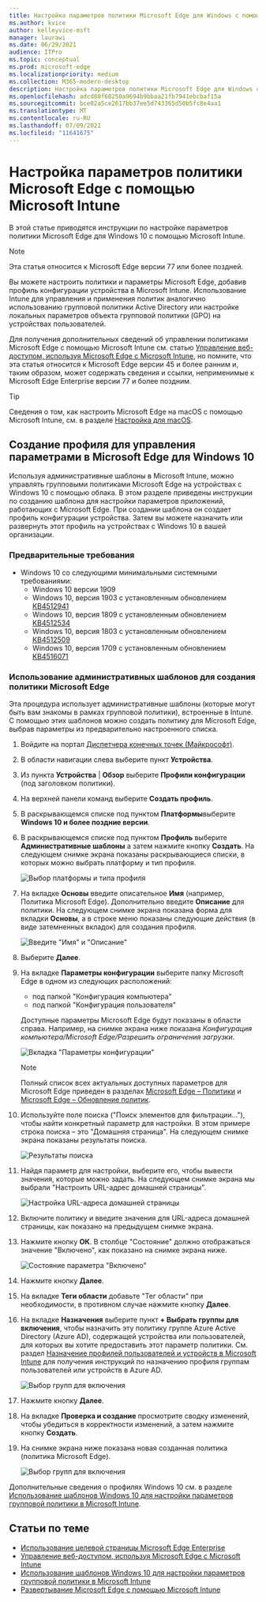 ```yaml
---
title: Настройка параметров политики Microsoft Edge для Windows с помощью Microsoft Intune
ms.author: kvice
author: kelleyvice-msft
manager: laurawi
ms.date: 06/29/2021
audience: ITPro
ms.topic: conceptual
ms.prod: microsoft-edge
ms.localizationpriority: medium
ms.collection: M365-modern-desktop
description: Настройка параметров политики Microsoft Edge для Windows с помощью Microsoft Intune.
ms.openlocfilehash: adcd80f68250a9694b9bbaa21fb7941ebcbaf15a
ms.sourcegitcommit: bce02a5ce2617bb37ee5d743365d50b5fc8e4aa1
ms.translationtype: MT
ms.contentlocale: ru-RU
ms.lasthandoff: 07/09/2021
ms.locfileid: "11641675"
---
```

# <a name="configure-microsoft-edge-policy-settings-with-microsoft-intune"></a>Настройка параметров политики Microsoft Edge с помощью Microsoft Intune

В этой статье приводятся инструкции по настройке параметров политики Microsoft Edge для Windows 10 с помощью Microsoft Intune.

> [!NOTE]
> Эта статья относится к Microsoft Edge версии 77 или более поздней.

Вы можете настроить политики и параметры Microsoft Edge, добавив профиль конфигурации устройства в Microsoft Intune. Использование Intune для управления и применения политик аналогично использованию групповой политики Active Directory или настройке локальных параметров объекта групповой политики (GPO) на устройствах пользователей.

Для получения дополнительных сведений об управлении политиками Microsoft Edge с помощью Microsoft Intune см. статью [Управление веб-доступом, используя Microsoft Edge с Microsoft Intune](/intune/manage-microsoft-edge), но помните, что эта статья относится к Microsoft Edge версии 45 и более ранним и, таким образом, может содержать сведения и ссылки, неприменимые к Microsoft Edge Enterprise версии 77 и более поздним.

> [!TIP]
> Сведения о том, как настроить Microsoft Edge на macOS с помощью Microsoft Intune, см. в разделе [Настройка для macOS](configure-microsoft-edge-on-mac.md).

## <a name="create-a-profile-to-manage-settings-in-microsoft-edge-for-windows-10"></a>Создание профиля для управления параметрами в Microsoft Edge для Windows 10

Используя административные шаблоны в Microsoft Intune, можно управлять групповыми политиками Microsoft Edge на устройствах с Windows 10 с помощью облака. В этом разделе приведены инструкции по созданию шаблона для настройки параметров приложений, работающих с Microsoft Edge. При создании шаблона он создает профиль конфигурации устройства. Затем вы можете назначить или развернуть этот профиль на устройствах с Windows 10 в вашей организации.

### <a name="prerequisites"></a>Предварительные требования

- Windows 10 со следующими минимальными системными требованиями:
  - Windows 10 версии 1909
  - Windows 10, версия 1903 с установленным обновлением [KB4512941](https://support.microsoft.com/kb/4512941)
  - Windows 10, версия 1809 с установленным обновлением [KB4512534](https://support.microsoft.com/kb/4512534)
  - Windows 10, версия 1803 с установленным обновлением [KB4512509](https://support.microsoft.com/kb/4512509)
  - Windows 10, версия 1709 с установленным обновлением [KB4516071](https://support.microsoft.com/kb/4516071)

### <a name="use-administrative-templates-to-create-a-policy-for-microsoft-edge"></a>Использование административных шаблонов для создания политики Microsoft Edge

Эта процедура использует административные шаблоны (которые могут быть вам знакомы в рамках групповой политики), встроенные в Intune. С помощью этих шаблонов можно создать политику для Microsoft Edge, выбрав параметры из предварительно настроенного списка.

1. Войдите на портал [Диспетчера конечных точек (Майкрософт)](https://endpoint.microsoft.com/).
2. В области навигации слева выберите пункт **Устройства**.
3. Из пункта **Устройства** | **Обзор** выберите **Профили конфигурации** (под заголовком политики).
4. На верхней панели команд выберите **Создать профиль**.
5. В раскрывающемся списке под пунктом **Платформы**выберите **Windows 10 и более поздние версии**.
6. В раскрывающемся списке под пунктом **Профиль** выберите **Административные шаблоны** а затем нажмите кнопку **Создать**. На следующем снимке экрана показаны раскрывающиеся списки, в которых можно выбрать платформу и тип профиля.

    ![Выбор платформы и типа профиля](./media/configure-edge-with-intune/create-profile-platform.png)

7. На вкладке **Основы** введите описательное **Имя** (например, Политика Microsoft Edge). Дополнительно введите **Описание** для политики.
На следующем снимке экрана показана форма для вкладки **Основы**, а в строке меню показаны следующие действия (в виде затемненных вкладок) для создания профиля.

   ![Введите "Имя" и "Описание"](./media/configure-edge-with-intune/create-profile-basics-tab.png)

8. Выберите **Далее**.
9. На вкладке **Параметры конфигурации** выберите папку Microsoft Edge в одном из следующих расположений:

   - под папкой "Конфигурация компьютера"
   - под папкой "Конфигурация пользователя"

   Доступные параметры Microsoft Edge будут показаны в области справа. Например, на снимке экрана ниже показана *Конфигурация компьютера/Microsoft Edge/Разрешить ограничения загрузки*.

   ![Вкладка "Параметры конфигурации"](./media/configure-edge-with-intune/create-profile-configuration-settings-tab.png)

   > [!NOTE]
   > Полный список всех актуальных доступных параметров для Microsoft Edge приведен в разделах [Microsoft Edge – Политики](./microsoft-edge-policies.md) и [Microsoft Edge – Обновление политик](./microsoft-edge-update-policies.md).

10. Используйте поле поиска ("Поиск элементов для фильтрации..."), чтобы найти конкретный параметр для настройки. В этом примере строка поиска – это "Домашняя страница". На следующем снимке экрана показаны результаты поиска.

    ![Результаты поиска](./media/configure-edge-with-intune/create-profile-configuration-settings-tab-search.png)

11. Найдя параметр для настройки, выберите его, чтобы вывести значения, которые можно задать. На следующем снимке экрана мы выбрали "Настроить URL-адрес домашней страницы".

    ![Настройка URL-адреса домашней страницы](./media/configure-edge-with-intune/create-profile-configuration-settings-tab-edit-pol.png)

12. Включите политику и введите значения для URL-адреса домашней страницы, как показано на предыдущем снимке экрана.

13. Нажмите кнопку **ОК**. В столбце "Состояние" должно отображаться значение "Включено", как показано на снимке экрана ниже.

    ![Состояние параметра "Включено"](./media/configure-edge-with-intune/create-profile-configuration-settings-tab-set-enabled.png)

14. Нажмите кнопку **Далее**.

15. На вкладке **Теги области** добавьте "Тег области" при необходимости, в противном случае нажмите кнопку **Далее**.

16. На вкладке **Назначения** выберите пункт **+ Выбрать группы для включения**, чтобы назначить эту политику группе Azure Active Directory (Azure AD), содержащей устройства или пользователей, для которых вы хотите предоставить этот параметр политики. См. раздел [Назначение профилей пользователей и устройств в Microsoft Intune](/intune/device-profile-assign) для получения инструкций по назначению профиля группам пользователей или устройств в Azure AD.

    ![Выбор групп для включения](./media/configure-edge-with-intune/create-profile-assignments-tab.png)

17. Нажмите кнопку **Далее**.

18. На вкладке **Проверка и создание** просмотрите сводку изменений, чтобы убедиться в корректности изменений, а затем нажмите кнопку **Создать**.

19. На снимке экрана ниже показана новая созданная политика (политика Microsoft Edge).

    ![Выбор групп для включения](./media/configure-edge-with-intune/create-profile-new-policy-finished.png)

Дополнительные сведения о профилях Windows 10 см. в разделе [Использование шаблонов Windows 10 для настройки параметров групповой политики в Microsoft Intune](/intune/administrative-templates-windows).

## <a name="see-also"></a>Статьи по теме

- [Использование целевой страницы Microsoft Edge Enterprise](https://aka.ms/EdgeEnterprise)
- [Управление веб-доступом, используя Microsoft Edge с Microsoft Intune](/intune/manage-microsoft-edge)
- [Использование шаблонов Windows 10 для настройки параметров групповой политики в Microsoft Intune](/intune/administrative-templates-windows)
- [Развертывание Microsoft Edge с помощью Microsoft Intune](/intune/apps/apps-windows-edge/?bc=https%3a%2f%2fdocs.microsoft.com%2fDeployEdge%2fbreadcrumb%2ftoc.json&toc=https%3a%2f%2fdocs.microsoft.com%2fDeployEdge%2ftoc.json)